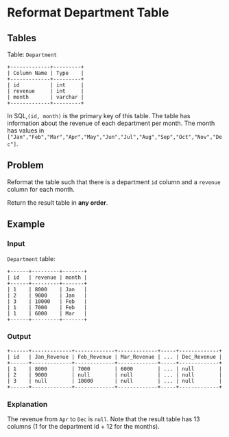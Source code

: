 # Reformat Department Table

## Tables

Table: `Department`

```
+-------------+---------+
| Column Name | Type    |
+-------------+---------+
| id          | int     |
| revenue     | int     |
| month       | varchar |
+-------------+---------+
```


In SQL,`(id, month)` is the primary key of this table.
The table has information about the revenue of each department per month.
The month has values in
`["Jan","Feb","Mar","Apr","May","Jun","Jul","Aug","Sep","Oct","Nov","Dec"]`.

## Problem

Reformat the table such that there is a department `id` column and a `revenue` column
for each month.

Return the result table in **any order**.

## Example

### Input

`Department` table:

```
+------+---------+-------+
| id   | revenue | month |
+------+---------+-------+
| 1    | 8000    | Jan   |
| 2    | 9000    | Jan   |
| 3    | 10000   | Feb   |
| 1    | 7000    | Feb   |
| 1    | 6000    | Mar   |
+------+---------+-------+
```

### Output

```
+------+-------------+-------------+-------------+-----+-------------+
| id   | Jan_Revenue | Feb_Revenue | Mar_Revenue | ... | Dec_Revenue |
+------+-------------+-------------+-------------+-----+-------------+
| 1    | 8000        | 7000        | 6000        | ... | null        |
| 2    | 9000        | null        | null        | ... | null        |
| 3    | null        | 10000       | null        | ... | null        |
+------+-------------+-------------+-------------+-----+-------------+
```

### Explanation

The revenue from `Apr` to `Dec` is `null`.
Note that the result table has 13 columns (1 for the department id + 12 for the
months).
